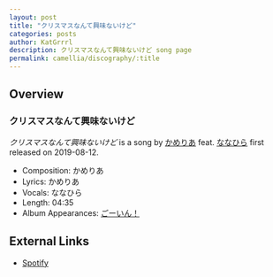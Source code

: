 ```yaml
---
layout: post
title: "クリスマスなんて興味ないけど"
categories: posts
author: KatGrrrl
description: クリスマスなんて興味ないけど song page
permalink: camellia/discography/:title
---
```


## Overview

### クリスマスなんて興味ないけど

*クリスマスなんて興味ないけど* is a song by [かめりあ](/camellia) feat. [ななひら](#) first released on 2019-08-12.

* Composition: かめりあ
* Lyrics: かめりあ
* Vocals: ななひら
* Length: 04:35
* Album Appearances: [ごーいん！](<{% link postsInclude/_posts/camellia/albums/Goin/2023-12-21-Goin.md %}>)

## External Links

* [Spotify](https://open.spotify.com/track/5EKBJ7o6rYBdhnxLef6zH5?si=d9a1dec125a147c1)
